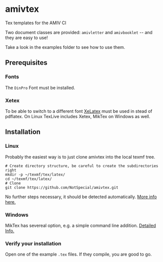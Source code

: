 # amivtex
Tex templates for the AMIV CI

Two document classes are provided: `amivletter` and `amivbooklet` -- and they
are easy to use!

Take a look in the examples folder to see how to use them.

## Prerequisites

### Fonts

The `DinPro` Font must be installed.

### Xetex

To be able to switch to a different font
[XeLatex](https://de.wikipedia.org/wiki/XeTeX) must be used in stead of
pdflatex. On Linux TexLive includes Xetex, MikTex on Windows as well.

## Installation

### Linux

Probably the easiest way is to just clone amivtex into the local texmf tree.

```
# Create directory structure, be careful to create the subdirectories right
mkdir -p ~/texmf/tex/latex/
cd ~/texmf/tex/latex/
# Clone
git clone https://github.com/NotSpecial/amivtex.git
```

No further steps necessary, it should be detected automatically.
[More info here.](https://wiki.archlinux.org/index.php/TeX_Live#Install_.sty_files)

### Windows

MikTex has severeal option, e.g. a simple command line addition.
[Detailed Info.](http://docs.miktex.org/manual/localadditions.html)


### Verify your installation

Open one of the example `.tex` files. If they compile, you are good to go.
